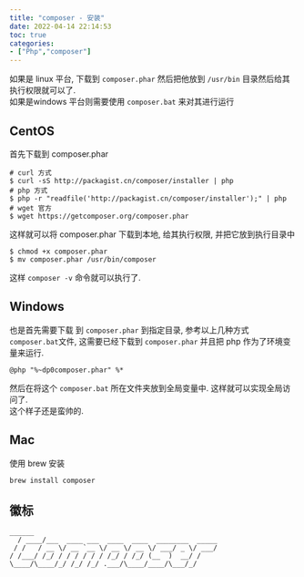 ```yaml
---
title: "composer - 安装"
date: 2022-04-14 22:14:53
toc: true
categories:
- ["Php","composer"]
---
```


如果是 linux 平台, 下载到 `composer.phar` 然后把他放到 `/usr/bin` 目录然后给其执行权限就可以了.<br />如果是windows 平台则需要使用 `composer.bat` 来对其进行运行


## CentOS
首先下载到 composer.phar
```
# curl 方式
$ curl -sS http://packagist.cn/composer/installer | php
# php 方式
$ php -r "readfile('http://packagist.cn/composer/installer');" | php
# wget 官方
$ wget https://getcomposer.org/composer.phar
```
这样就可以将 composer.phar 下载到本地, 给其执行权限, 并把它放到执行目录中
```
$ chmod +x composer.phar
$ mv composer.phar /usr/bin/composer
```
这样 `composer -v` 命令就可以执行了.

## Windows
也是首先需要下载 到 `composer.phar` 到指定目录, 参考以上几种方式<br />`composer.bat`文件, 这需要已经下载到 `composer.phar` 并且把 php 作为了环境变量来运行.
```
@php "%~dp0composer.phar" %*
```
然后在将这个 `composer.bat` 所在文件夹放到全局变量中. 这样就可以实现全局访问了.<br />这个样子还是蛮帅的.

## Mac
使用 brew 安装
```
brew install composer
```

## 徽标
```
______
  / ____/___  ____ ___  ____  ____  ________  _____
 / /   / __ \/ __ `__ \/ __ \/ __ \/ ___/ _ \/ ___/
/ /___/ /_/ / / / / / / /_/ / /_/ (__  )  __/ /
\____/\____/_/ /_/ /_/ .___/\____/____/\___/_/
```

